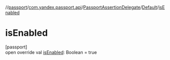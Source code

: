 //[passport](../../../../index.md)/[com.yandex.passport.api](../../index.md)/[PassportAssertionDelegate](../index.md)/[Default](index.md)/[isEnabled](is-enabled.md)

# isEnabled

[passport]\
open override val [isEnabled](is-enabled.md): Boolean = true
